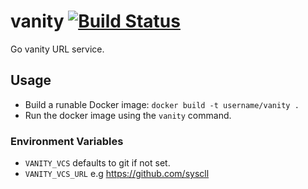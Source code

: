 # vanity [![Build Status](https://travis-ci.org/syscll/vanity.svg?branch=master)](https://travis-ci.org/syscll/vanity)
Go vanity URL service.

## Usage

- Build a runable Docker image: `docker build -t username/vanity .`
- Run the docker image using the `vanity` command.

### Environment Variables

- `VANITY_VCS` defaults to git if not set.
- `VANITY_VCS_URL` e.g https://github.com/syscll
